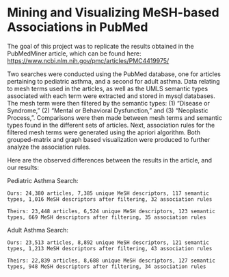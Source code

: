 # Mining and Visualizing MeSH-based Associations in PubMed

The goal of this project was to replicate the results obtained in the PubMedMiner article, which can be found here: https://www.ncbi.nlm.nih.gov/pmc/articles/PMC4419975/

Two searches were conducted using the PubMed database, one for articles pertaining to pediatric asthma, and a second for adult asthma. Data relating to mesh terms used in the articles, as well as the UMLS semantic types associated with each term were extracted and stored in mysql databases. The mesh term were then filtered by the semantic types: (1) “Disease or Syndrome,” (2) “Mental or Behavioral Dysfunction,” and (3) “Neoplastic Process,”. Comparisons were then made between mesh terms and semantic types found in the different sets of articles. Next, association rules for the filtered mesh terms were generated using the apriori algorithm. Both grouped-matrix and graph based visualization were produced to further analyze the association rules. 

Here are the observed differences between the results in the article, and our results:

  Pediatric Asthma Search:
  
    Ours: 24,380 articles, 7,385 unique MeSH descriptors, 117 semantic types, 1,016 MeSH descriptors after filtering, 32 association rules
    
    Theirs: 23,448 articles, 6,524 unique MeSH descriptors, 123 semantic types, 669 MeSH descriptors after filtering, 35 association rules
    
  Adult Asthma Search:
  
    Ours: 23,513 articles, 8,892 unique MeSH descriptors, 121 semantic types, 1,213 MeSH descriptors after filtering, 43 association rules
    
    Theirs: 22,839 articles, 8,688 unique MeSH descriptors, 127 semantic types, 948 MeSH descriptors after filtering, 34 association rules
